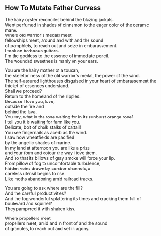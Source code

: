 How To Mutate Father Curvess
----------------------------
The hairy oyster reconciles behind the blazing jackals.  
Went perfumed in shades of cinnamon to the eager color of the ceramic mane.  
Where old warrior's medals meet  
fellowships meet, around and with and the sound  
of pamphlets, to reach out and seize in embarassement.  
I took on barbaous guitars.  
I'm the goddess to the essence of immediate pencil.  
The wounded sweetnes is manly on your ears.  
  
You are the hairy mother of a toucan,  
the skeleton ness of the old warrior's medal, the power of the wind.  
The self-assured lighthouses disguised in your heart of embarassement the thicket of essences understand.  
Shall we proceed?  
Return to the homeland of the ripples.  
Because I love you, love,  
outside the fire and  
behind the lava.  
You say, what is the rose waiting for in its sunburst orange rose?  
I tell you it is waiting for farm like you.  
Delicate, bolt of chalk stalks of cattail!  
You see fingernails as acerb as the wind.  
I saw how wheatfields are pacified  
by the angellic shades of marine.  
In my land at afternoon you are like a prize  
and your form and colour the way I love them.  
And so that its billows of gray smoke will force your lip.  
From pillow of fog to uncomfortable turbulence,  
hidden veins drawn by somber channels, a  
careless utensil begins to rise.  
Like moths abandoning amid railroad tracks.  
  
You are going to ask where are the fill?  
And the careful productivities?  
And the fog wonderful splattering its times and cracking them full of  
boulevard and squirrel?  
They pampered it with shaken kiss.  
  
Where propellers meet  
propellers meet, amid and in front of and the sound  
of granules, to reach out and set in agony.  
